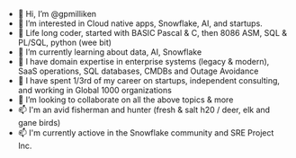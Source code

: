 - 👋 Hi, I’m @gpmilliken
- 👀 I’m interested in Cloud native apps, Snowflake, AI, and startups.
- 👀 Life long coder, started with BASIC Pascal & C, then 8086 ASM, SQL & PL/SQL, python (wee bit)
- 🌱 I’m currently learning about data, AI, Snowflake
- 👀 I have domain expertise in enterprise systems (legacy & modern), SaaS operations, SQL databases, CMDBs and Outage Avoidance
- 👀 I have spent 1/3rd of my career on startups, independent consulting, and working in Global 1000 organizations
- 💞️ I’m looking to collaborate on all the above topics & more
- 📫 I'm an avid fisherman and hunter (fresh & salt h20 / deer, elk and gane birds)
- 📫 I'm currently actiove in the Snowflake community and SRE Project Inc.

<!---
gpmilliken/gpmilliken is a ✨ special ✨ repository because its `README.md` (this file) appears on your GitHub profile.
You can click the Preview link to take a look at your changes.
--->
